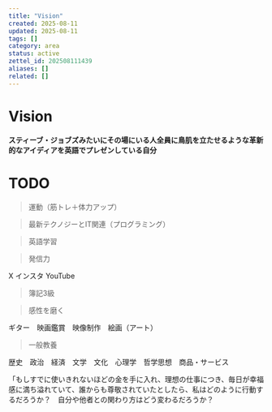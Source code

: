 ```yaml
---
title: "Vision"
created: 2025-08-11
updated: 2025-08-11
tags: []
category: area
status: active
zettel_id: 202508111439
aliases: []
related: []
---
```


# Vision

**スティーブ・ジョブズみたいにその場にいる人全員に鳥肌を立たせるような革新的なアイディアを英語でプレゼンしている自分**

# TODO

> 運動（筋トレ＋体力アップ）
> 

> 最新テクノジーとIT関連（プログラミング）
> 

> 英語学習
> 

> 発信力
> 

X インスタ YouTube

> 簿記3級
> 

> 感性を磨く
> 

ギター　映画鑑賞　映像制作　絵画（アート）

> 一般教養
> 

歴史　政治　経済　文学　文化　心理学　哲学思想　商品・サービス

「もしすでに使いきれないほどの金を手に入れ、理想の仕事につき、毎日が幸福感に満ち溢れていて、誰からも尊敬されていたとしたら、私はどのように行動するだろうか？　自分や他者との関わり方はどう変わるだろうか？